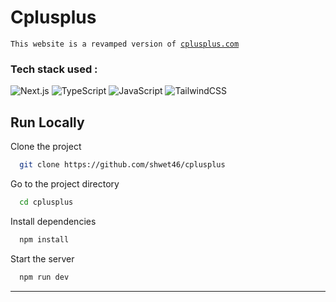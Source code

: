 <h1>Cplusplus</h1>
<code>This website is a revamped version of <a href="https://cplusplus.com/">cplusplus.com</a></code>
<h3>Tech stack used :</h3>

![Next.js](https://img.shields.io/badge/Next.js-000000?logo=nextdotjs&logoColor=white)
![TypeScript](https://img.shields.io/badge/TypeScript-3178C6?logo=typescript&logoColor=white)
![JavaScript](https://img.shields.io/badge/JavaScript-F7DF1E?logo=javascript&logoColor=black)
![TailwindCSS](https://img.shields.io/badge/TailwindCSS-38B2AC?logo=tailwindcss&logoColor=white)


## Run Locally

Clone the project

```bash
  git clone https://github.com/shwet46/cplusplus
```

Go to the project directory

```bash
  cd cplusplus
```

Install dependencies

```bash
  npm install
```

Start the server

```bash
  npm run dev
```
---
